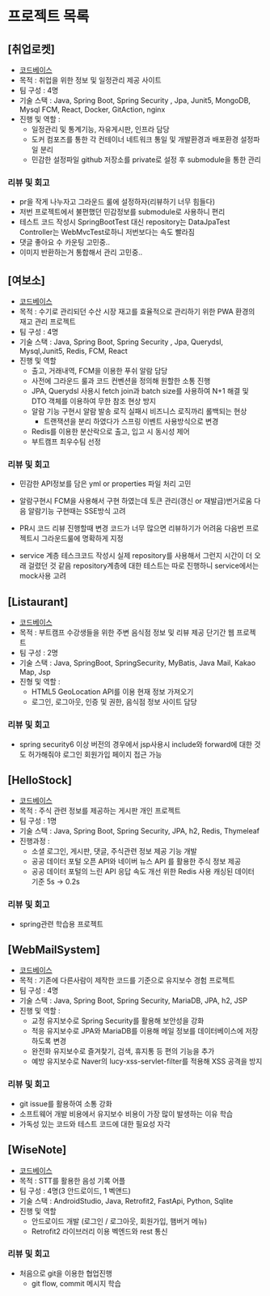 # 프로젝트 목록

## [취업로켓]

-   [코드베이스](https://github.com/employment-rocket)
-   목적 : 취업을 위한 정보 및 일정관리 제공 사이트
-   팀 구성 : 4명
-   기술 스택 : Java, Spring Boot, Spring Security , Jpa, Junit5, MongoDB, Mysql FCM, React, Docker, GitAction, nginx
-   진행 및 역할 :
    -   일정관리 및 통계기능, 자유게시판, 인프라 담당
    -   도커 컴포즈를 통한 각 컨테이너 네트워크 통일 및 개발환경과 배포환경 설정파일 분리
    -   민감한 설정파일 github 저장소를 private로 설정 후 submodule을 통한 관리

### 리뷰 및 회고

-   pr을 작게 나누자고 그라운드 룰에 설정하자(리뷰하기 너무 힘들다)
-   저번 프로젝트에서 불편했던 민감정보를 submodule로 사용하니 편리
-   테스트 코드 작성시 SpringBootTest 대신 repository는 DataJpaTest Controller는 WebMvcTest로하니 저번보다는 속도 빨라짐
-   댓글 좋아요 수 카운팅 고민중..
-   이미지 반환하는거 통합해서 관리 고민중..

## [여보소]

-   [코드베이스](https://github.com/8-palbochae)
-   목적 : 수기로 관리되던 수산 시장 재고를 효율적으로 관리하기 위한 PWA 환경의 재고 관리 프로젝트
-   팀 구성 : 4명
-   기술 스택 : Java, Spring Boot, Spring Security , Jpa, Querydsl, Mysql,Junit5, Redis, FCM, React
-   진행 및 역할
    -   출고, 거래내역, FCM을 이용한 푸쉬 알람 담당
    -   사전에 그라운드 룰과 코드 컨벤션을 정의해 원할한 소통 진행
    -   JPA, Querydsl 사용시 fetch join과 batch size를 사용하여 N+1 해결 및 DTO 객체를 이용하여 무한 참조 현상 방지
    -   알람 기능 구현시 알람 발송 로직 실패시 비즈니스 로직까리 롤백되는 현상
        -   트랜잭션을 분리 하였다가 스프링 이벤트 사용방식으로 변경
    -   Redis를 이용한 분산락으로 출고, 입고 시 동시성 제어
    -   부트캠프 최우수팀 선정

### 리뷰 및 회고

-   민감한 API정보를 담은 yml or properties 파일 처리 고민

-   알람구현시 FCM을 사용해서 구현 하였는데 토큰 관리(갱신 or 재발급)번거로움 다음 알람기능 구현때는 SSE방식 고려

-   PR시 코드 리뷰 진행할때 변경 코드가 너무 많으면 리뷰하기가 어려움 다음번 프로젝트시 그라운드룰에 명확하게 지정

-   service 계층 테스크코드 작성시 실제 repository를 사용해서 그런지 시간이 더 오래 걸렸던 것 같음 repository계층에 대한 테스트는 따로 진행하니 service에서는 mock사용 고려

## [Listaurant]

-   [코드베이스](https://github.com/wjdrltjr5/Listaurant)
-   목적 : 부트캠프 수강생들을 위한 주변 음식점 정보 및 리뷰 제공 단기간 웹 프로젝트
-   팀 구성 : 2명
-   기술 스택 : Java, SpringBoot, SpringSecurity, MyBatis, Java Mail, Kakao Map, Jsp
-   진형 및 역할 :
    -   HTML5 GeoLocation API를 이용 현재 정보 가져오기
    -   로그인, 로그아웃, 인증 및 권한, 음식점 정보 사이트 담당

### 리뷰 및 회고

-   spring security6 이상 버전의 경우에서 jsp사용시 include와 forward에 대한 것도 허가해줘야 로그인 회원가입 페이지 접근 가능

## [HelloStock]

-   [코드베이스](https://github.com/wjdrltjr5/HelloStock)
-   목적 : 주식 관련 정보를 제공하는 게시판 개인 프로젝트
-   팀 구성 : 1명
-   기술 스택 : Java, Spring Boot, Spring Security, JPA, h2, Redis, Thymeleaf
-   진행과정 :
    -   소셜 로그인, 게시판, 댓글, 주식관련 정보 제공 기능 개발
    -   공공 데이터 포털 오픈 API와 네이버 뉴스 API 를 활용한 주식 정보 제공
    -   공공 데이터 포털의 느린 API 응답 속도 개선 위한 Redis 사용 캐싱된 데이터 기준 5s -> 0.2s

### 리뷰 및 회고

-   spring관련 학습용 프로젝트

## [WebMailSystem]

-   [코드베이스](https://github.com/WebMailSystem/WebMailSystem)
-   목적 : 기존에 다른사람이 제작한 코드를 기준으로 유지보수 경험 프로젝트
-   팀 구성 : 4명
-   기술 스택 : Java, Spring Boot, Spring Security, MariaDB, JPA, h2, JSP
-   진행 및 역할 :
    -   교정 유지보수로 Spring Security를 활용해 보안성을 강화
    -   적응 유지보수로 JPA와 MariaDB를 이용해 메일 정보를 데이터베이스에 저장하도록 변경
    -   완전화 유지보수로 즐겨찾기, 검색, 휴지통 등 편의 기능을 추가
    -   예방 유지보수로 Naver의 lucy-xss-servlet-filter를 적용해 XSS 공격을 방지

### 리뷰 및 회고

-   git issue를 활용하여 소통 강화
-   소프트웨어 개발 비용에서 유지보수 비용이 가장 많이 발생하는 이유 학습
-   가독성 있는 코드와 테스트 코드에 대한 필요성 자각

## [WiseNote]

-   [코드베이스](https://github.com/wjdrltjr5/WiseNote)
-   목적 : STT를 활용한 음성 기록 어플
-   팀 구성 : 4명(3 안드로이드, 1 벡앤드)
-   기술 스택 : AndroidStudio, Java, Retrofit2, FastApi, Python, Sqlite
-   진행 및 역할
    -   안드로이드 개발 (로그인 / 로그아웃, 회원가입, 햄버거 메뉴)
    -   Retrofit2 라이브러리 이용 벡엔드와 rest 통신

### 리뷰 및 회고

-   처음으로 git을 이용한 협업진행
    -   git flow, commit 메시지 학습
